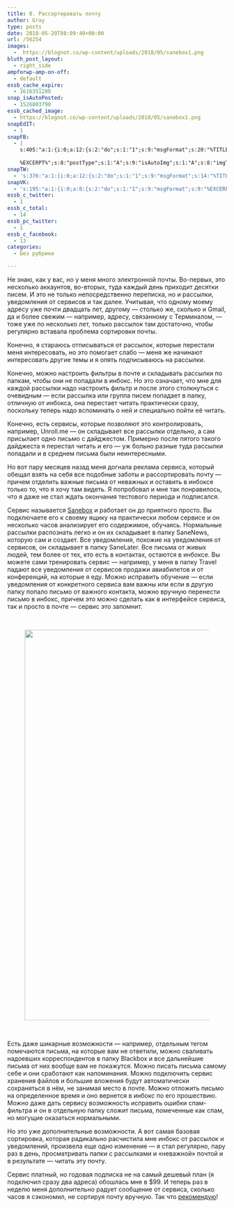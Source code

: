 ```yaml
---
title: 0. Рассортировать почту
author: Gray
type: posts
date: 2018-05-20T08:09:40+00:00
url: /56254
images:
  -  https://blognot.co/wp-content/uploads/2018/05/sanebox1.png
bluth_post_layout:
  - right_side
ampforwp-amp-on-off:
  - default
essb_cache_expire:
  - 1616351280
snap_isAutoPosted:
  - 1526803790
essb_cached_image:
  - https://blognot.co/wp-content/uploads/2018/05/sanebox1.png
snapEdIT:
  - 1
snapFB:
  - |
    s:405:"a:1:{i:0;a:12:{s:2:"do";s:1:"1";s:9:"msgFormat";s:20:"%TITLE%
    
    %EXCERPT%";s:8:"postType";s:1:"A";s:9:"isAutoImg";s:1:"A";s:8:"imgToUse";s:0:"";s:9:"isAutoURL";s:1:"A";s:8:"urlToUse";s:0:"";s:4:"doFB";i:0;s:8:"isPosted";s:1:"1";s:4:"pgID";s:32:"133222213376133_1925141127517557";s:7:"postURL";s:62:"http://www.facebook.com/133222213376133/posts/1925141127517557";s:5:"pDate";s:19:"2018-05-20 08:09:47";}}";
snapTW:
  - 's:376:"a:1:{i:0;a:12:{s:2:"do";s:1:"1";s:9:"msgFormat";s:14:"%TITLE%  %URL%";s:8:"attchImg";s:1:"1";s:9:"isAutoImg";s:1:"A";s:8:"imgToUse";s:0:"";s:9:"isAutoURL";s:1:"A";s:8:"urlToUse";s:0:"";s:4:"doTW";i:0;s:8:"isPosted";s:1:"1";s:4:"pgID";s:18:"998113552824193025";s:7:"postURL";s:53:"https://twitter.com/gray_ru/status/998113552824193025";s:5:"pDate";s:19:"2018-05-20 08:09:50";}}";'
snapVK:
  - 's:195:"a:1:{i:0;a:8:{s:2:"do";s:1:"1";s:9:"msgFormat";s:9:"%EXCERPT%";s:8:"postType";s:1:"I";s:9:"isAutoImg";s:1:"A";s:8:"imgToUse";s:0:"";s:9:"isAutoURL";s:1:"A";s:8:"urlToUse";s:0:"";s:4:"doVK";i:0;}}";'
essb_c_twitter:
  - 1
essb_c_total:
  - 14
essb_pc_twitter:
  - 1
essb_c_facebook:
  - 13
categories:
  - Без рубрики

---
```








Не знаю, как у вас, но у меня много электронной почты. Во-первых, это несколько аккаунтов, во-вторых, туда каждый день приходит десятки писем. И это не только непосредственно переписка, но и рассылки, уведомления от сервисов и так далее. Учитывая, что одному моему адресу уже почти двадцать лет, другому — столько же, сколько и Gmail, да и более свежим — например, адресу, связанному с Терминалом, — тоже уже по несколько лет, только рассылок там достаточно, чтобы регулярно вставала проблема сортировки почты. 

Конечно, я стараюсь отписываться от рассылок, которые перестали меня интересовать, но это помогает слабо — меня же начинают интересовать другие темы и я опять подписываюсь на рассылки.

Конечно, можно настроить фильтры в почте и складывать рассылки по папкам, чтобы они не попадали в инбокс. Но это означает, что мне для каждой рассылки надо настроить фильтр и после этого столкнуться с очевидным — если рассылка или группа писем попадает в папку, отличную от инбокса, она перестает читать практически сразу, поскольку теперь надо вспоминать о ней и специально пойти её читать.

Конечно, есть сервисы, которые позволяют это контролировать, например, Unroll.me — он складывает все рассылки отдельно, а сам присылает одно письмо с дайджестом. Примерно после пятого такого дайджеста я перестал читать и его — уж больно разные туда рассылки попадали и в среднем письма были неинтересными.

Но вот пару месяцев назад меня догнала реклама сервиса, который обещал взять на себя все подобные заботы и рассортировать почту — причем отделить важные письма от неважных и оставить в инбоксе только то, что я хочу там видеть. Я попробовал и мне так понравилось, что я даже не стал ждать окончания тестового периода и подписался.

Сервис называется [Sanebox][1] и работает он до приятного просто. Вы подключаете его к своему ящику на практически любом сервисе и он несколько часов анализирует его содержимое, обучаясь. Нормальные рассылки распознать легко и он их складывает в папку SaneNews, которую сам и создает. Все уведомления, похожие на уведомления от сервисов, он складывает в папку SaneLater. Все письма от живых людей, тем более от тех, кто есть в контактах, остаются в инбоксе. Вы можете сами тренировать сервис — например, у меня в папку Travel падают все уведомления от сервисов продажи авиабилетов и от конференций, на которые я еду. Можно исправить обучение — если уведомления от конкретного сервиса вам важны или если в другую папку попало письмо от важного контакта, можно вручную перенести письмо в инбокс, причем это можно сделать как в интерфейсе сервиса, так и просто в почте — сервис это запомнит.

&nbsp;<figure class="wp-block-image aligncenter">

<img data-attachment-id="56258" data-permalink="https://blognot.co/56254/2018-05-20_11-00-08" data-orig-file="https://i1.wp.com/blognot.co/wp-content/uploads/2018/05/2018-05-20_11-00-08.png?fit=988%2C1196&ssl=1" data-orig-size="988,1196" data-comments-opened="1" data-image-meta="{&quot;aperture&quot;:&quot;0&quot;,&quot;credit&quot;:&quot;&quot;,&quot;camera&quot;:&quot;&quot;,&quot;caption&quot;:&quot;&quot;,&quot;created_timestamp&quot;:&quot;0&quot;,&quot;copyright&quot;:&quot;&quot;,&quot;focal_length&quot;:&quot;0&quot;,&quot;iso&quot;:&quot;0&quot;,&quot;shutter_speed&quot;:&quot;0&quot;,&quot;title&quot;:&quot;&quot;,&quot;orientation&quot;:&quot;0&quot;}" data-image-title="2018-05-20_11-00-08" data-image-description="" data-medium-file="https://i1.wp.com/blognot.co/wp-content/uploads/2018/05/2018-05-20_11-00-08.png?fit=248%2C300&ssl=1" data-large-file="https://i1.wp.com/blognot.co/wp-content/uploads/2018/05/2018-05-20_11-00-08.png?fit=740%2C896&ssl=1" width="740" height="896" class="wp-image-56258" src="https://i1.wp.com/blognot.co/wp-content/uploads/2018/05/2018-05-20_11-00-08.png?resize=740%2C896&#038;ssl=1" alt="" srcset="https://i1.wp.com/blognot.co/wp-content/uploads/2018/05/2018-05-20_11-00-08.png?w=988&ssl=1 988w, https://i1.wp.com/blognot.co/wp-content/uploads/2018/05/2018-05-20_11-00-08.png?resize=248%2C300&ssl=1 248w, https://i1.wp.com/blognot.co/wp-content/uploads/2018/05/2018-05-20_11-00-08.png?resize=768%2C930&ssl=1 768w, https://i1.wp.com/blognot.co/wp-content/uploads/2018/05/2018-05-20_11-00-08.png?resize=846%2C1024&ssl=1 846w, https://i1.wp.com/blognot.co/wp-content/uploads/2018/05/2018-05-20_11-00-08.png?resize=413%2C500&ssl=1 413w, https://i1.wp.com/blognot.co/wp-content/uploads/2018/05/2018-05-20_11-00-08.png?resize=661%2C800&ssl=1 661w" sizes="(max-width: 740px) 100vw, 740px" data-recalc-dims="1" /> </figure> 

&nbsp;

Есть даже шикарные возможности — например, отдельным тегом помечаются письма, на которые вам не ответили, можно сваливать надоевших корреспондентов в папку Blackbox и все дальнейшие письма от них вообще вам не покажутся. Можно писать письма самому себе и они сработают как напоминания. Можно подключить сервис хранения файлов и большие вложения будут автоматически сохраняться в нём, не занимая место в почте. Можно отложить письмо на определенное время и оно вернется в инбокс по его прошествию. Можно даже дать сервису возможность исправить ошибки спам-фильтра и он в отдельную папку сложит письма, помеченные как спам, но могущие оказаться нормальными.

Но это уже дополнительные возможности. А вот самая базовая сортировка, которая радикально расчистила мне инбокс от рассылок и уведомлений, произвела еще одно изменение — я стал регулярно, пару раз в день, просматривать папки с рассылками и &#171;неважной&#187; почтой и в результате — читать эту почту.

Сервис платный, но годовая подписка не на самый дешевый план (я подключил сразу два адреса) обошлась мне в $99. И теперь раз в неделю меня дополнительно радует сообщение от сервиса, сколько часов я сэкономил, не сортируя почту вручную. Так что [рекомендую][1]!

 [1]: https://sanebox.com/t/e73ddx2ees